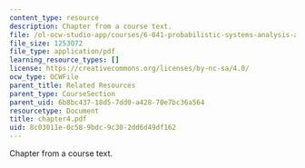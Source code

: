 ```yaml
---
content_type: resource
description: Chapter from a course text.
file: /ol-ocw-studio-app/courses/6-041-probabilistic-systems-analysis-and-applied-probability-spring-2006/8c03011e0c589bdc9c302dd6d49df162_chapter4.pdf
file_size: 1253072
file_type: application/pdf
learning_resource_types: []
license: https://creativecommons.org/licenses/by-nc-sa/4.0/
ocw_type: OCWFile
parent_title: Related Resources
parent_type: CourseSection
parent_uid: 6b8bc437-18d5-7dd0-a428-70e7bc36a564
resourcetype: Document
title: chapter4.pdf
uid: 8c03011e-0c58-9bdc-9c30-2dd6d49df162
---
```

Chapter from a course text.
